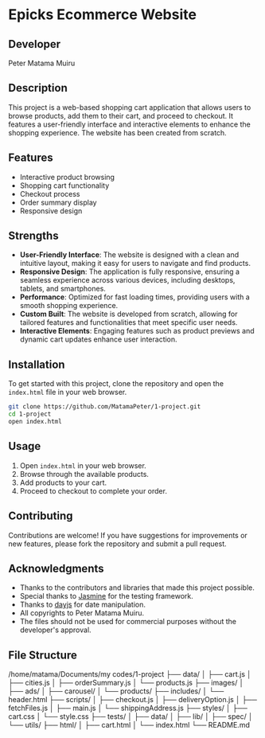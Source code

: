 # Epicks Ecommerce Website


## Developer
Peter Matama Muiru

## Description
This project is a web-based shopping cart application that allows users to browse products, add them to their cart, and proceed to checkout. It features a user-friendly interface and interactive elements to enhance the shopping experience. The website has been created from scratch.

## Features
- Interactive product browsing
- Shopping cart functionality
- Checkout process
- Order summary display
- Responsive design

## Strengths
- **User-Friendly Interface**: The website is designed with a clean and intuitive layout, making it easy for users to navigate and find products.
- **Responsive Design**: The application is fully responsive, ensuring a seamless experience across various devices, including desktops, tablets, and smartphones.
- **Performance**: Optimized for fast loading times, providing users with a smooth shopping experience.
- **Custom Built**: The website is developed from scratch, allowing for tailored features and functionalities that meet specific user needs.
- **Interactive Elements**: Engaging features such as product previews and dynamic cart updates enhance user interaction.

## Installation
To get started with this project, clone the repository and open the `index.html` file in your web browser.

```bash
git clone https://github.com/MatamaPeter/1-project.git
cd 1-project
open index.html
```

## Usage
1. Open `index.html` in your web browser.
2. Browse through the available products.
3. Add products to your cart.
4. Proceed to checkout to complete your order.

## Contributing
Contributions are welcome! If you have suggestions for improvements or new features, please fork the repository and submit a pull request.

## Acknowledgments
- Thanks to the contributors and libraries that made this project possible.
- Special thanks to [Jasmine](https://jasmine.github.io/) for the testing framework.
- Thanks to [dayjs](https://day.js.org/) for date manipulation.
- All copyrights to Peter Matama Muiru.
- The files should not be used for commercial purposes without the developer's approval.

## File Structure
/home/matama/Documents/my codes/1-project
├── data/
│   ├── cart.js
│   ├── cities.js
│   ├── orderSummary.js
│   └── products.js
├── images/
│   ├── ads/
│   ├── carousel/
│   └── products/
├── includes/
│   └── header.html
├── scripts/
│   ├── checkout.js
│   ├── deliveryOption.js
│   ├── fetchFiles.js
│   ├── main.js
│   └── shippingAddress.js
├── styles/
│   ├── cart.css
│   └── style.css
├── tests/
│   ├── data/
│   ├── lib/
│   ├── spec/
│   └── utils/
├── html/
│   ├── cart.html
│   └── index.html
└── README.md
